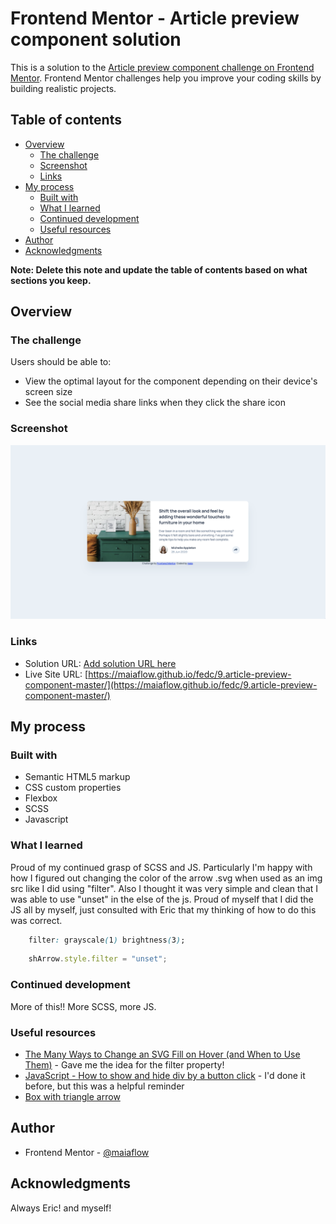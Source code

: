 # Frontend Mentor - Article preview component solution

This is a solution to the [Article preview component challenge on Frontend Mentor](https://www.frontendmentor.io/challenges/article-preview-component-dYBN_pYFT). Frontend Mentor challenges help you improve your coding skills by building realistic projects. 

## Table of contents

- [Overview](#overview)
  - [The challenge](#the-challenge)
  - [Screenshot](#screenshot)
  - [Links](#links)
- [My process](#my-process)
  - [Built with](#built-with)
  - [What I learned](#what-i-learned)
  - [Continued development](#continued-development)
  - [Useful resources](#useful-resources)
- [Author](#author)
- [Acknowledgments](#acknowledgments)

**Note: Delete this note and update the table of contents based on what sections you keep.**

## Overview

### The challenge

Users should be able to:

- View the optimal layout for the component depending on their device's screen size
- See the social media share links when they click the share icon

### Screenshot

![](./screenshot.png)

### Links

- Solution URL: [Add solution URL here](https://your-solution-url.com)
- Live Site URL: [https://maiaflow.github.io/fedc/9.article-preview-component-master/](https://maiaflow.github.io/fedc/9.article-preview-component-master/)

## My process

### Built with

- Semantic HTML5 markup
- CSS custom properties
- Flexbox
- SCSS
- Javascript

### What I learned

Proud of my continued grasp of SCSS and JS. Particularly I'm happy with how I figured out changing the color of the arrow .svg when used as an img src like I did using "filter". Also I thought it was very simple and clean that I was able to use "unset" in the else of the js. Proud of myself that I did the JS all by myself, just consulted with Eric that my thinking of how to do this was correct.

```css
    filter: grayscale(1) brightness(3);

```
```js
    shArrow.style.filter = "unset";
```

### Continued development

More of this!! More SCSS, more JS.

### Useful resources

- [The Many Ways to Change an SVG Fill on Hover (and When to Use Them)](https://css-tricks.com/the-many-ways-to-change-an-svg-fill-on-hover-and-when-to-use-them/) - Gave me the idea for the filter property!
- [JavaScript - How to show and hide div by a button click](https://sebhastian.com/javascript-show-hide-div-onclick-toggle/) - I'd done it before, but this was a helpful reminder
- [Box with triangle arrow](https://codepen.io/lideo/pen/KKGeQG)

## Author

- Frontend Mentor - [@maiaflow](https://www.frontendmentor.io/profile/maiaflow)

## Acknowledgments

Always Eric! and myself!